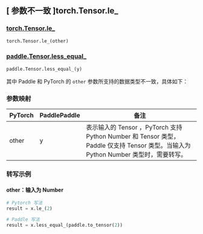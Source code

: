 ## [ 参数不一致 ]torch.Tensor.le_

### [torch.Tensor.le_](https://pytorch.org/docs/stable/generated/torch.Tensor.le_.html)

```python
torch.Tensor.le_(other)
```

### [paddle.Tensor.less_equal_]()

```python
paddle.Tensor.less_equal_(y)
```

其中 Paddle 和 PyTorch 的 `other` 参数所支持的数据类型不一致，具体如下：
### 参数映射
| PyTorch                          | PaddlePaddle                 | 备注                                                   |
|----------------------------------|------------------------------| ------------------------------------------------------ |
| other  |  y  | 表示输入的 Tensor ，PyTorch 支持 Python Number 和 Tensor 类型， Paddle 仅支持 Tensor 类型。当输入为 Python Number 类型时，需要转写。  |

### 转写示例
#### other：输入为 Number
```python
# Pytorch 写法
result = x.le_(2)

# Paddle 写法
result = x.less_equal_(paddle.to_tensor(2))
```

